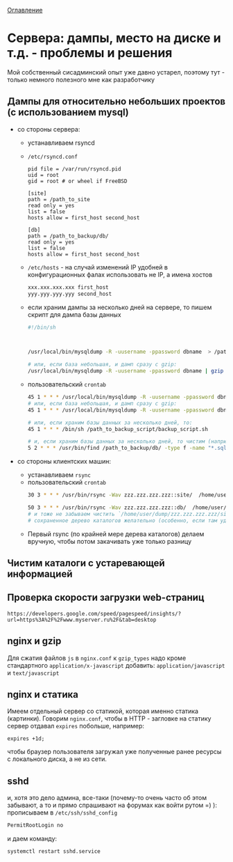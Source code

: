 <a href="README.md">Оглавление</a>

# Сервера: дампы, место на диске и т.д. - проблемы и решения 

Мой собственный сисадминский опыт уже давно устарел, поэтому тут - только немного полезного мне как разработчику

## Дампы для относительно небольших проектов (с использованием mysql)

* со стороны сервера: 
  * устанавливаем rsyncd 
  * `/etc/rsyncd.conf`

     ```
    pid file = /var/run/rsyncd.pid
    uid = root
    gid = root # or wheel if FreeBSD

    [site]
    path = /path_to_site
    read only = yes
    list = false
    hosts allow = first_host second_host

    [db]
    path = /path_to_backup/db/
    read only = yes
    list = false
    hosts allow = first_host second_host
    ```
    
  * `/etc/hosts` - на случай изменений IP удобней в конфигурационных фалах использовать не IP, а имена хостов 

    ```bash
    xxx.xxx.xxx.xxx first_host
    yyy.yyy.yyy.yyy second_host
    ```
  * если храним дампы за несколько дней на сервере, то пишем скрипт для дампа базы данных

    ```bash
    #!/bin/sh

    
    
    /usr/local/bin/mysqldump -R -uusername -ppassword dbname  > /path_to_backup/db/dbname_`date +%s`.sql
    
    # или, если база небольшая, и дамп сразу с gzip:
    /usr/local/bin/mysqldump -R -uusername -ppassword dbname | gzip > /path_to_backup/db/dbname_`date +%s`.sql.gz

    ```
  * пользовательский `crontab`
    
    ```bash
    45 1 * * * /usr/local/bin/mysqldump -R -uusername -ppassword dbname  > /path_to_backup/db/dbname.sql
    # или, если база небольшая, и дамп сразу с gzip:
    45 1 * * * /usr/local/bin/mysqldump -R -uusername -ppassword dbname | gzip > /path_to_backup/db/dbname.sql.gz
    
    # или, если храним базы данных за несколько дней, то:
    45 1 * * * /bin/sh /path_to_backup_script/backup_script.sh
    
    # и, если храним базы данных за несколько дней, то чистим (например, раз в 5 дней):
    5 2 * * * /usr/bin/find /path_to_backup/db/ -type f -name "*.sql.*"  -mtime +5 -exec rm -rf {} \;
    ```

* со стороны клиентских машин: 
  * устанавливаем `rsync`
  * пользовательский `crontab`
    ```bash
    30 3 * * * /usr/bin/rsync -Wav zzz.zzz.zzz.zzz::site/  /home/user/dump/zzz.zzz.zzz.zzz/site/www/ ## сюда можно вставить исключения для каких-то каталогов и директиву на удаление того, что исчезает на сервере

    50 3 * * * /usr/bin/rsync -Wav zzz.zzz.zzz.zzz::db/  /home/user/dump/zzz.zzz.zzz.zzz/site/db/
    # и тоже не забываем чистить `/home/user/dump/zzz.zzz.zzz.zzz/site/db/`, видимо, сохраняя еще и раз в неделю в отдельный каталог
    # сохраненное дерево каталогов желательно (особенно, если там удаляется то, что удалено на сервере) gzip-ить по крону раз в сутки и копировать куда-нибудь тоже удаляя лишние копии

    ```
  * Первый rsync (по крайней мере дерева каталогов) делаем вручную, чтобы потом закачивать уже только разницу
  
  
  

## Чистим каталоги с устаревающей информацией


## Проверка скорости загрузки web-страниц

`https://developers.google.com/speed/pagespeed/insights/?url=https%3A%2F%2Fwww.myserver.ru%2F&tab=desktop`

## nginx и gzip

Для сжатия файлов `js` в `nginx.conf` к `gzip_types` надо кроме стандартного `application/x-javascript` добавить: `application/javascript`  и  `text/javascript`


## nginx и статика

Имеем отдельный сервер со статикой, которая именно статика (картинки). Говорим `nginx.conf`, чтобы в HTTP - загловке на статику сервер отдавал `expires` побольше, например:

```
expires +1d;
```
чтобы браузер пользователя загружал уже полученные ранее ресурсы с локального диска, а не из сети.

## sshd
и, хотя это дело админа, все-таки (почему-то очень часто об этом забывают, а то и прямо спрашивают на форумах как войти рутом =) ):
прописываем в `/etc/ssh/sshd_config`

```bash
PermitRootLogin no
```
и даем команду:

```bash
systemctl restart sshd.service
```
